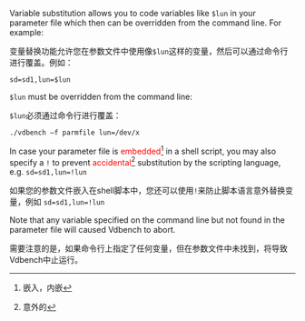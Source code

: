 Variable substitution allows you to code variables like `$lun` in your parameter file which then can be overridden from the command line. For example:

变量替换功能允许您在参数文件中使用像`$lun`这样的变量，然后可以通过命令行进行覆盖。例如：

```shell
sd=sd1,lun=$lun
```



`$lun` must be overridden from the command line:

`$lun`必须通过命令行进行覆盖：

```shell
./vdbench –f parmfile lun=/dev/x
```



In case your parameter file is <font color="#FF00000">embedded</font>[^ 1 ] in a shell script, you may also specify a `!` to prevent <font color="#FF00000">accidental</font>[^ 2 ] substitution by the scripting language, e.g. `sd=sd1,lun=!lun`

如果您的参数文件嵌入在shell脚本中，您还可以使用`!`来防止脚本语言意外替换变量，例如 `sd=sd1,lun=!lun`



Note that any variable specified on the command line but not found in the parameter file will caused Vdbench to abort.

需要注意的是，如果命令行上指定了任何变量，但在参数文件中未找到，将导致Vdbench中止运行。



[^ 1 ]: 嵌入，内嵌
[^ 2 ]: 意外的